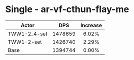 # Single - ar-vf-cthun-flay-me
| Actor | DPS | Increase |
|---|:---:|:---:|
|TWW1-2_4-set|1478659|6.02%|
|TWW1-2-set|1426740|2.29%|
|Base|1394744|0.00%|
